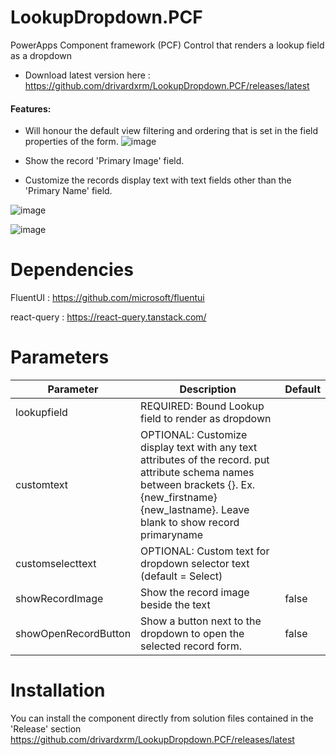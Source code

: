# LookupDropdown.PCF
 PowerApps Component framework (PCF) Control that renders a lookup field as a dropdown
 
 * Download latest version here : https://github.com/drivardxrm/LookupDropdown.PCF/releases/latest

#### Features:

* Will honour the default view filtering and ordering that is set in the field properties of the form.
![image](https://user-images.githubusercontent.com/38399134/147574119-8022ced0-ef53-42b5-806b-dadbdc7cc7e8.png)


* Show the record 'Primary Image' field.

* Customize the records display text with text fields other than the 'Primary Name' field.

![image](https://user-images.githubusercontent.com/38399134/147574639-15797398-1d53-44a5-a998-6e34acf2afd3.png)

![image](https://user-images.githubusercontent.com/38399134/147574666-236c4c7e-d813-4e6f-96af-026e7d6d4c13.png)



# Dependencies
FluentUI : https://github.com/microsoft/fluentui

react-query : https://react-query.tanstack.com/

# Parameters
| Parameter         | Description                                                                                  | Default     |
|-------------------|----------------------------------------------------------------------------------------------|----------   |
| lookupfield  | REQUIRED: Bound Lookup field to render as dropdown                             |             |
| customtext  | OPTIONAL: Customize display text with any text attributes of the record. put attribute schema names between brackets {}. Ex. {new_firstname} {new_lastname}. Leave blank to show record primaryname|             |
| customselecttext    | OPTIONAL: Custom text for dropdown selector text (default = Select)    | |
| showRecordImage   | Show the record image beside the text | false  |
| showOpenRecordButton | Show a button next to the dropdown to open the selected record form.|  false    |

# Installation
You can install the component directly from solution files contained in the 'Release' section
https://github.com/drivardxrm/LookupDropdown.PCF/releases/latest
